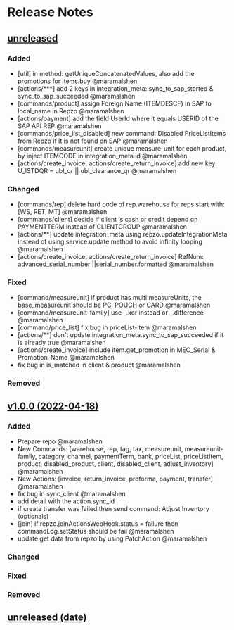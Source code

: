 # Release Notes

## [unreleased]()

### Added

- [util] in method: getUniqueConcatenatedValues, also add the promotions for items.buy @maramalshen
- [actions/***] add 2 keys in integration_meta: sync_to_sap_started & sync_to_sap_succeeded @maramalshen
- [commands/product] assign Foreign Name (ITEMDESCF) in SAP to local_name in Repzo @maramalshen
- [actions/payment] add the field UserId where it equals USERID of the SAP API REP @maramalshen
- [commands/price_list_disabled] new command: Disabled PriceListItems from Repzo if it is not found on SAP @maramalshen
- [commands/measureunit] create unique measure-unit for each product, by inject ITEMCODE in integration_meta.id @maramalshen
- [actions/create_invoice, actions/create_return_invoice] add new key: U_ISTDQR = ubl_qr || ubl_clearance_qr @maramalshen

### Changed

- [commands/rep] delete hard code of rep.warehouse for reps start with: [WS, RET, MT] @maramalshen
- [commands/client] decide if client is cash or credit depend on PAYMENTTERM instead of CLIENTGROUP @maramalshen
- [actions/**] update integration_meta using repzo.updateIntegrationMeta instead of using service.update method to avoid infinity looping @maramalshen
- [actions/create_invoice, actions/create_return_invoice] RefNum: advanced_serial_number ||serial_number.formatted @maramalshen

### Fixed

- [command/measureunit] if product has multi measureUnits, the base_measureunit should be PC, POUCH or CARD @maramalshen
- [command/measureunit-family] use _.xor instead or _.difference @maramalshen
- [command/price_list] fix bug in priceList-item @maramalshen
- [actions/**] don't update integration_meta.sync_to_sap_succeeded if it is already true @maramalshen
- [actions/create_invoice] include item.get_promotion in MEO_Serial & Promotion_Name @maramalshen
- fix bug in is_matched in client & product @maramalshen

### Removed

## [v1.0.0 (2022-04-18)](https://github.com/Repzo/repzo-sap-absjo.git)

### Added

- Prepare repo @maramalshen
- New Commands: [warehouse, rep, tag, tax, measureunit, measureunit-family, category, channel, paymentTerm, bank, priceList, priceListItem, product, disabled_product, client, disabled_client, adjust_inventory] @maramalshen
- New Actions: [invoice, return_invoice, proforma, payment, transfer] @maramalshen
- fix bug in sync_client @maramalshen
- add detail with the action.sync_id
- if create transfer was failed then send command: Adjust Inventory (optionals)
- [join] if repzo.joinActionsWebHook.status = failure then commandLog.setStatus should be fail @maramalshen
- update get data from repzo by using PatchAction @maramalshen

### Changed

### Fixed

### Removed

## [unreleased (date)](path)

